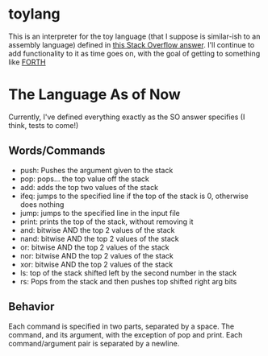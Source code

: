 # toylang

This is an interpreter for the toy language (that I suppose is similar-ish to an assembly language) defined in [this Stack Overflow answer](https://stackoverflow.com/a/6888074). I'll continue to add functionality to it as time goes on, with the goal of getting to something like [FORTH](https://en.wikipedia.org/wiki/Forth_(programming_language))

# The Language As of Now
Currently, I've defined everything exactly as the SO answer specifies (I think, tests to come!)

## Words/Commands 
- push: Pushes the argument given to the stack
- pop: pops... the top value off the stack
- add: adds the top two values of the stack
- ifeq: jumps to the specified line if the top of the stack is 0, otherwise does nothing
- jump: jumps to the specified line in the input file
- print: prints the top of the stack, without removing it
- and: bitwise AND the top 2 values of the stack
- nand: bitwise AND the top 2 values of the stack
- or: bitwise AND the top 2 values of the stack
- nor: bitwise AND the top 2 values of the stack
- xor: bitwise AND the top 2 values of the stack
- ls: top of the stack shifted left by the second number in the stack
- rs: Pops from the stack and then pushes top shifted right arg bits
## Behavior
Each command is specified in two parts, separated by a space. The command, and its argument, with the exception of pop and print.
Each command/argument pair is separated by a newline.
